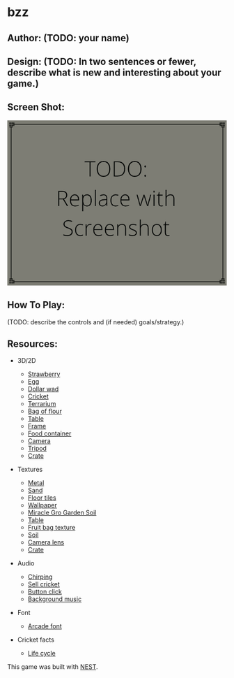 # bzz

## Author: (TODO: your name)

## Design: (TODO: In two sentences or fewer, describe what is new and interesting about your game.)

## Screen Shot:

![Screen Shot](screenshot.png)

## How To Play:

(TODO: describe the controls and (if needed) goals/strategy.)

## Resources:
- 3D/2D
    - [Strawberry](https://www.freepik.com/free-vector/collection-mixed-pixelated-fruits_2632369.htm#query=strawberry%20pixel%20art&position=0&from_view=search&track=sph)
    - [Egg](https://www.flaticon.com/free-icons/humidity)
    - [Dollar wad](http://pixelartmaker.com/art/6548026ccecefd4)
    - [Cricket](https://sketchfab.com/3d-models/basic-cricket-4ca488a5b4724aaf86ad0b07d41a5e8e#download)
    - [Terrarium](https://www.blenderkit.com/get-blenderkit/f31f86a2-714d-4caf-8d93-fb7f5b2b6a53/)
    - [Bag of flour](https://www.blenderkit.com/get-blenderkit/741ad44a-2b64-4a8f-8e56-cd5175881bb2/)
    - [Table](https://www.blenderkit.com/get-blenderkit/bf2e6b17-ed2a-472c-8031-aa9836b9570d/)
    - [Frame](https://www.kindpng.com/imgv/biibbb_gold-frame-png-file-painting-frame-png-transparent/)
    - [Food container](https://sketchfab.com/3d-models/cc0-food-container-4-03749821e3a9441e9868fea0a7d991cc#download)
    - [Camera](https://www.blenderkit.com/get-blenderkit/020ebba2-cc67-469a-bdf7-a399651277f3/)
    - [Tripod](https://www.blenderkit.com/get-blenderkit/0516967a-8de0-42ee-a6c4-86caf08174eb/)
    - [Crate](https://www.blenderkit.com/get-blenderkit/82a709df-a59d-4e0a-9064-0db5be9d2639/)

- Textures
    - [Metal](https://www.freepik.com/free-photo/metallic-textured-background_4139276.htm#query=metal%20texture&position=1&from_view=keyword)
    - [Sand](https://www.deviantart.com/hhh316/art/Seamless-desert-sand-texture-183159331)
    - [Floor tiles](https://www.freepik.com/free-photo/brown-wooden-flooring_4246371.htm#query=floor%20texture&position=5&from_view=keyword)
    - [Wallpaper](https://www.pngegg.com/en/png-vclxa)
    - [Miracle Gro Garden Soil](https://www.lowes.com/pd/Miracle-Gro-Garden-Soil-All-Purpose-0-75-cu-ft-Garden-Soil/999929910)
    - [Table](https://www.pngwing.com/en/free-png-bhgfy)
    - [Fruit bag texture](https://www.festfoods.com/shop/frozen/frozen_fruits/berries/dole_sliced_frozen_strawberries_14_oz_pouch/p/38655)
    - [Soil](https://www.freepik.com/free-photo/top-view-soil_4606525.htm#query=soil%20texture&position=2&from_view=search&track=sph)
    - [Camera lens](http://photoguild.org/camera-lens/)
    - [Crate](https://www.pexels.com/photo/brown-wooden-board-164005/)

- Audio
    - [Chirping](https://freesound.org/people/GB01/sounds/530477/)
    - [Sell cricket](https://freesound.org/people/kiddpark/sounds/201159/)
    - [Button click](https://freesound.org/people/EminYILDIRIM/sounds/536108/)
    - [Background music](https://freesound.org/people/Migfus20/sounds/559840/)

- Font
    - [Arcade font](https://www.1001fonts.com/november-font.html)

- Cricket facts
    - [Life cycle](https://cricketcare.org/life-cycle/)

This game was built with [NEST](NEST.md).
